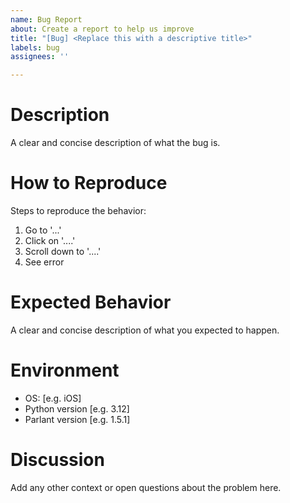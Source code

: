 ```yaml
---
name: Bug Report
about: Create a report to help us improve
title: "[Bug] <Replace this with a descriptive title>"
labels: bug
assignees: ''

---
```


# Description
A clear and concise description of what the bug is.

# How to Reproduce
Steps to reproduce the behavior:
1. Go to '...'
2. Click on '....'
3. Scroll down to '....'
4. See error

# Expected Behavior
A clear and concise description of what you expected to happen.

# Environment
 - OS: [e.g. iOS]
 - Python version [e.g. 3.12]
 - Parlant version [e.g. 1.5.1]

# Discussion
Add any other context or open questions about the problem here.

